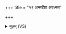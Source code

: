 +++
title = "१९ अन्तर्देशा अबध्नत"

+++
<details><summary>मूलम् (VS)</summary>

अ॑न्तर्दे॒शा अ॑बध्नत प्र॒दिश॒स्तम॑बध्नत। प्र॒जाप॑तिसृष्टो म॒णिर्द्वि॑ष॒तो मेऽध॑राँ अकः ॥
</details>